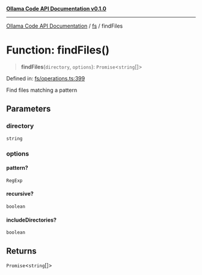 [**Ollama Code API Documentation v0.1.0**](../../README.md)

***

[Ollama Code API Documentation](../../modules.md) / [fs](../README.md) / findFiles

# Function: findFiles()

> **findFiles**(`directory`, `options`): `Promise`\<`string`[]\>

Defined in: [fs/operations.ts:399](https://github.com/erichchampion/ollama-code/blob/5f12b416589e9f978f73e54f8bfc9efaaaa273d1/ollama-code/src/fs/operations.ts#L399)

Find files matching a pattern

## Parameters

### directory

`string`

### options

#### pattern?

`RegExp`

#### recursive?

`boolean`

#### includeDirectories?

`boolean`

## Returns

`Promise`\<`string`[]\>
